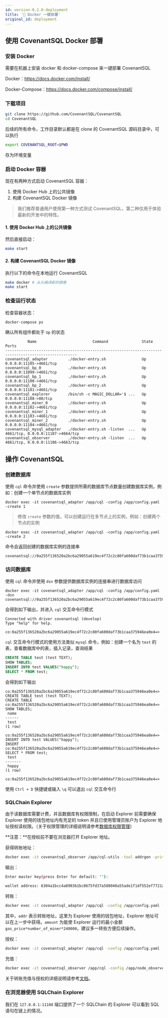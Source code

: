 ```yaml
---
id: version-0.2.0-deployment
title: '🐳 Docker 一键部署'
original_id: deployment
---
```

## 使用 CovenantSQL Docker 部署

### 安装 Docker

需要在机器上安装 docker 和 docker-compose 来一键部署 CovenantSQL

Docker：https://docs.docker.com/install/

Docker-Compose：https://docs.docker.com/compose/install/

### 下载项目

```bash
git clone https://github.com/CovenantSQL/CovenantSQL
cd CovenantSQL
```

后续的所有命令，工作目录默认都是在 clone 的 CovenantSQL 源码目录中，可以执行

```bash
export COVENANTSQL_ROOT=$PWD
```

存为环境变量

### 启动 Docker 容器

现在有两种方式启动 CovenantSQL 容器：

1. 使用 Docker Hub 上的公共镜像
2. 构建 CovenantSQL Docker 镜像

> 我们推荐普通用户使用第一种方式测试 CovenantSQL，第二种仅用于体验最新的开发中的特性。

#### 1. 使用 Docker Hub 上的公共镜像

然后直接启动：

```bash
make start
```

#### 2. 构建 CovenantSQL Docker 镜像

执行以下的命令在本地运行 CovenantSQL

```bash
make docker # 从头编译新的镜像
make start
```

### 检查运行状态

检查容器状态：

```bash
docker-compose ps
```

确认所有组件都处于 `Up` 的状态

```shell
          Name                         Command               State                 Ports
------------------------------------------------------------------------------------------------------
covenantsql_adapter         ./docker-entry.sh                Up      0.0.0.0:11105->4661/tcp
covenantsql_bp_0            ./docker-entry.sh                Up      0.0.0.0:11099->4661/tcp
covenantsql_bp_1            ./docker-entry.sh                Up      0.0.0.0:11100->4661/tcp
covenantsql_bp_2            ./docker-entry.sh                Up      0.0.0.0:11101->4661/tcp
covenantsql_explorer        /bin/sh -c MAGIC_DOLLAR='$ ...   Up      0.0.0.0:11108->80/tcp
covenantsql_miner_0         ./docker-entry.sh                Up      0.0.0.0:11102->4661/tcp
covenantsql_miner_1         ./docker-entry.sh                Up      0.0.0.0:11103->4661/tcp
covenantsql_miner_2         ./docker-entry.sh                Up      0.0.0.0:11104->4661/tcp
covenantsql_mysql_adapter   ./docker-entry.sh -listen  ...   Up      4661/tcp, 0.0.0.0:11107->4664/tcp
covenantsql_observer        ./docker-entry.sh -listen  ...   Up      4661/tcp, 0.0.0.0:11106->4663/tcp
```

## 操作 CovenantSQL

### 创建数据库

使用 `cql` 命令并使用 `create` 参数提供所需的数据库节点数量创建数据库实例，例如：创建一个单节点的数据库实例

```shell
docker exec -it covenantsql_adapter /app/cql -config /app/config.yaml -create 1
```

> 修改 `create` 参数的值，可以创建运行在多节点上的实例，例如：创建两个节点的实例

```shell
docker exec -it covenantsql_adapter /app/cql -config /app/config.yaml -create 2
```

命令会返回创建的数据库实例的连接串

```shell
covenantsql://0a255f136520a2bc6a29055a619ec4f72c2c80fa600daf73b1caa375946ea0e4
```

### 访问数据库

使用 `cql` 命令并使用 `dsn` 参数提供数据库实例的连接串进行数据库访问

```shell
docker exec -it covenantsql_adapter /app/cql -config /app/config.yaml -dsn covenantsql://0a255f136520a2bc6a29055a619ec4f72c2c80fa600daf73b1caa375946ea0e4
 ```

会得到如下输出，并进入 `cql` 交互命令行模式

```shell
Connected with driver covenantsql (develop)
Type "help" for help.

co:0a255f136520a2bc6a29055a619ec4f72c2c80fa600daf73b1caa375946ea0e4=>
```

`cql` 交互命令行模式的使用方法类似 `mysql` 命令，例如：创建一个名为 `test` 的表，查看数据库中的表，插入记录，查询结果

```sql
CREATE TABLE test (test TEXT);
SHOW TABLES;
INSERT INTO test VALUES("happy");
SELECT * FROM test;
```

会得到如下输出

```shell
co:0a255f136520a2bc6a29055a619ec4f72c2c80fa600daf73b1caa375946ea0e4=> CREATE TABLE test (test TEXT);
CREATE TABLE
co:0a255f136520a2bc6a29055a619ec4f72c2c80fa600daf73b1caa375946ea0e4=> SHOW TABLES;
 name
------
 test
(1 row)

co:0a255f136520a2bc6a29055a619ec4f72c2c80fa600daf73b1caa375946ea0e4=> INSERT INTO test VALUES("happy");
INSERT
co:0a255f136520a2bc6a29055a619ec4f72c2c80fa600daf73b1caa375946ea0e4=> SELECT * FROM test;
 test
-------
 happy
(1 row)

co:0a255f136520a2bc6a29055a619ec4f72c2c80fa600daf73b1caa375946ea0e4=>
```

使用 `Ctrl + D` 快捷键或输入 `\q` 可以退出 `cql` 交互命令行

### SQLChain Explorer

由于读数据库需要计费，并且数据库有权限限制，在启动 Explorer 前需要确保 Explorer 使用的钱包地址内有充足的 token 并且已使用管理员账户为 Explorer 地址授权读权限。（关于权限管理的详细说明请参考[数据库权限管理](cql.md#数据库权限管理)）

**注意：**在授权前不要在浏览器打开 Explorer 地址。

获得转账地址：

```bash
docker exec -it covenantsql_observer /app/cql-utils -tool addrgen -private /app/node_observer/private.key
```

输出：

```bash
Enter master key(press Enter for default: ""):

wallet address: 6304a1bcc4a8903b1bc8675fd37a588040a55ade1f1df552ef7721a823ae1c25
```

转账：

```bash
docker exec -it covenantsql_adapter /app/cql -config /app/config.yaml -transfer '{"addr":"6304a1bcc4a8903b1bc8675fd37a588040a55ade1f1df552ef7721a823ae1c25","amount":"100000000 Particle"}'
```

其中，`addr` 表示转账地址，这里为 Explorer 使用的钱包地址，Explorer 地址可以在上一步中获得。`amount` 为能使 Explorer 运行的最小金额 `gas_price*number_of_miner*240000`，建议多一转些方便后续操作。

授权：

```bash
docker exec -it covenantsql_adapter /app/cql -config /app/config.yaml -update-perm '{"chain":"139f71bb7b2775baafa42bd9ed2ade6755381d4eed1e02d4847eb1491847a0ce","user":"6304a1bcc4a8903b1bc8675fd37a588040a55ade1f1df552ef7721a823ae1c25","perm":"Read"}'
```

充值：

```bash
docker exec -it covenantsql_observer /app/cql -config /app/node_observer/config.yaml -transfer '{"addr":"139f71bb7b2775baafa42bd9ed2ade6755381d4eed1e02d4847eb1491847a0ce","amount":"90000000 Particle"}'
```

关于转账充值与授权的详细说明请参考[文档](cql.md)。

### 在浏览器使用 SQLChain Explorer

我们在 `127.0.0.1:11108` 端口提供了一个 SQLChain 的 Explorer 可以看到 SQL 语句在链上的情况。